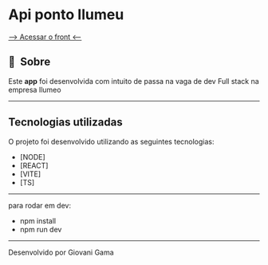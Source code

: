 # Api ponto Ilumeu

<a href="https://front-ilumeo.vercel.app/Login"> --> Acessar o front <-- </a>

## 🔖&nbsp; Sobre

   Este **app** foi desenvolvida com intuito de passa na vaga de dev Full stack na empresa Ilumeo

---

## Tecnologias utilizadas

O projeto foi desenvolvido utilizando as seguintes tecnologias:

- [NODE]
- [REACT]
- [VITE]
- [TS]

---
   
para rodar em dev:
- npm install
- npm run dev
   
---
   
Desenvolvido por Giovani Gama
